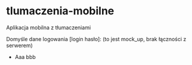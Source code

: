 # tlumaczenia-mobilne
Aplikacja mobilna z tłumaczeniami

Domyśle dane logowania [login hasło]: (to jest mock_up, brak łączności z serwerem)
- Aaa bbb
